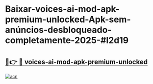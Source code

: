 # Baixar-voices-ai-mod-apk-premium-unlocked-Apk-sem-anúncios-desbloqueado-completamente-2025-#l2d19

# <h2><a href="https://ainizakaria.my?title=voices-ai-mod-apk-premium-unlocked&ref=24M">🔗👉 🔴 voices-ai-mod-apk-premium-unlocked</a></h2>

[![acn](https://github.com/user-attachments/assets/0f9c940e-d8b0-45ae-aac7-cd30a18b3e1c)](https://ainizakaria.my?title=voices-ai-mod-apk-premium-unlocked&ref=24M)

